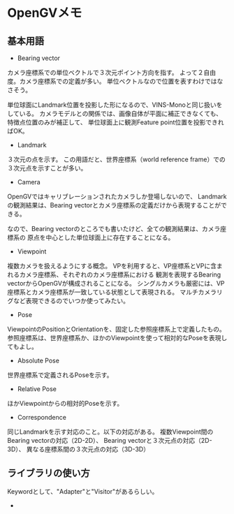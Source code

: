 # OpenGVメモ

## 基本用語
- Bearing vector

カメラ座標系での単位ベクトルで３次元ポイント方向を指す。
よって２自由度。カメラ座標系での定義が多い。
単位ベクトルなので位置を表すわけではなさそう。

単位球面にLandmark位置を投影した形になるので、VINS-Monoと同じ扱いをしている。
カメラモデルとの関係では、画像自体が平面に補正できなくても、特徴点位置のみが補正して、
単位球面上に観測Feature point位置を投影できればOK。

- Landmark

３次元の点を示す。
この用語だと、世界座標系（world reference frame）での３次元点を示すことが多い。

- Camera

OpenGVではキャリブレーションされたカメラしか登場しないので、
Landmarkの観測結果は、Bearing vectorとカメラ座標系の定義だけから表現することができる。

なので、Bearing vectorのところでも書いたけど、全ての観測結果は、カメラ座標系の
原点を中心とした単位球面上に存在することになる。

- Viewpoint

複数カメラを扱えるようにする概念。
VPを利用すると、VP座標系とVPに含まれるカメラ座標系、それぞれのカメラ座標系における
観測を表現するBearing vectorからOpenGVが構成されることになる。
シングルカメラも厳密には、VP座標系とカメラ座標系が一致している状態として表現される。
マルチカメラリグなど表現できるのでいつか使ってみたい。

- Pose

ViewpointのPositionとOrientationを、固定した参照座標系上で定義したもの。
参照座標系は、世界座標系か、ほかのViewpointを使って相対的なPoseを表現してもよし。

- Absolute Pose

世界座標系で定義されるPoseを示す。

- Relative Pose

ほかViewpointからの相対的Poseを示す。

- Correspondence

同じLandmarkを示す対応のこと。以下の対応がある。
複数Viewpoint間のBearing vectorの対応（2D-2D）、
Bearing vectorと３次元点の対応（2D-3D）、
異なる座標系間の３次元点の対応（3D-3D）

## ライブラリの使い方

Keywordとして、"Adapter"と"Visitor"があるらしい。

- 

